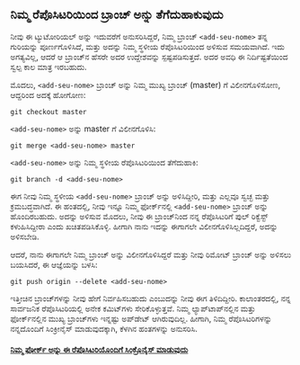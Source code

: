 ## ನಿಮ್ಮ ರೆಪೊಸಿಟರಿಯಿಂದ ಬ್ರಾಂಚ್ ಅನ್ನು ತೆಗೆದುಹಾಕುವುದು

ನೀವು ಈ ಟ್ಯುಟೋರಿಯಲ್ ಅನ್ನು ಇದುವರೆಗೆ ಅನುಸರಿಸಿದ್ದರೆ, ನಿಮ್ಮ ಬ್ರಾಂಚ್ `<add-seu-nome>` ತನ್ನ ಗುರಿಯನ್ನು ಪೂರ್ಣಗೊಳಿಸಿದೆ, ಮತ್ತು ಅದನ್ನು ನಿಮ್ಮ ಸ್ಥಳೀಯ ರೆಪೊಸಿಟರಿಯಿಂದ ಅಳಿಸುವ ಸಮಯವಾಗಿದೆ. ಇದು ಅಗತ್ಯವಿಲ್ಲ, ಆದರೆ ಆ ಬ್ರಾಂಚ್‌ನ ಹೆಸರೇ ಅದರ ಉದ್ದೇಶವನ್ನು ಸ್ಪಷ್ಟಪಡಿಸುತ್ತದೆ. ಅದರ ಅವಧಿ ಈ ನಿರ್ದಿಷ್ಟತೆಯಿಂದ ಸ್ವಲ್ಪ ಕಾಲ ಮಾತ್ರ ಇರಬಹುದು.

ಮೊದಲು, `<add-seu-nome>` ಬ್ರಾಂಚ್ ಅನ್ನು ನಿಮ್ಮ ಮುಖ್ಯ ಬ್ರಾಂಚ್ (master) ಗೆ ವಿಲೀನಗೊಳಿಸೋಣ, ಆದ್ದರಿಂದ ಅದಕ್ಕೆ ಹೋಗೋಣ:
```
git checkout master
```

`<add-seu-nome>` ಅನ್ನು master ಗೆ ವಿಲೀನಗೊಳಿಸಿ:
```
git merge <add-seu-nome> master
```

`<add-seu-nome>` ಅನ್ನು ನಿಮ್ಮ ಸ್ಥಳೀಯ ರೆಪೊಸಿಟರಿಯಿಂದ ತೆಗೆದುಹಾಕಿ:
```
git branch -d <add-seu-nome>
```

ಈಗ ನೀವು ನಿಮ್ಮ ಸ್ಥಳೀಯ `<add-seu-nome>` ಬ್ರಾಂಚ್ ಅನ್ನು ಅಳಿಸಿದ್ದೀರಿ, ಮತ್ತು ಎಲ್ಲವೂ ಸ್ವಚ್ಛ ಮತ್ತು ಕ್ರಮಬದ್ಧವಾಗಿದೆ.
ಈ ಹಂತದಲ್ಲಿ, ನೀವು ಇನ್ನೂ ನಿಮ್ಮ ಫೋರ್ಕ್‌ನಲ್ಲಿ `<add-seu-nome>` ಬ್ರಾಂಚ್ ಅನ್ನು ಹೊಂದಿರಬಹುದು. ಅದನ್ನು ಅಳಿಸುವ ಮೊದಲು, ನೀವು ಈ ಬ್ರಾಂಚ್‌ನಿಂದ ನನ್ನ ರೆಪೊಸಿಟರಿಗೆ ಪುಲ್ ರಿಕ್ವೆಸ್ಟ್ ಕಳುಹಿಸಿದ್ದೀರಾ ಎಂದು ಖಚಿತಪಡಿಸಿಕೊಳ್ಳಿ. ಹೀಗಾಗಿ ನಾನು ಇದನ್ನು ಈಗಾಗಲೇ ವಿಲೀನಗೊಳಿಸಿಲ್ಲದಿದ್ದರೆ, ಅದನ್ನು ಅಳಿಸಬೇಡಿ.

ಆದರೆ, ನಾನು ಈಗಾಗಲೇ ನಿಮ್ಮ ಬ್ರಾಂಚ್ ಅನ್ನು ವಿಲೀನಗೊಳಿಸಿದ್ದರೆ ಮತ್ತು ನೀವು ರಿಮೋಟ್ ಬ್ರಾಂಚ್ ಅನ್ನು ಅಳಿಸಲು ಬಯಸಿದರೆ, ಈ ಆಜ್ಞೆಯನ್ನು ಬಳಸಿ:
```
git push origin --delete <add-seu-nome>
```

ಇತ್ತೀಚಿನ ಬ್ರಾಂಚ್‌ಗಳನ್ನು ನೀವು ಹೇಗೆ ನಿರ್ವಹಿಸಬಹುದು ಎಂಬುದನ್ನು ನೀವು ಈಗ ತಿಳಿದಿದ್ದೀರಿ.
ಕಾಲಾಂತರದಲ್ಲಿ, ನನ್ನ ಸಾರ್ವಜನಿಕ ರೆಪೊಸಿಟರಿಯಲ್ಲಿ ಅನೇಕ ಕಮಿಟ್‌ಗಳು ಸೇರಿಕೊಳ್ಳುತ್ತವೆ. ನಿಮ್ಮ ಲ್ಯಾಪ್‌ಟಾಪ್‌ನಲ್ಲಿನ ಮತ್ತು ಫೋರ್ಕ್‌ನಲ್ಲಿನ ಮುಖ್ಯ ಬ್ರಾಂಚ್‌ಗಳು ಇನ್ನಷ್ಟು ಅಪ್‌ಡೇಟ್ ಆಗಿರುವುದಿಲ್ಲ. ಹೀಗಾಗಿ, ನಿಮ್ಮ ರೆಪೊಸಿಟರಿಗಳನ್ನು ನನ್ನದೊಂದಿಗೆ ಸಿಂಕ್ರೀನೈಸ್ ಮಾಡುವುದಕ್ಕಾಗಿ, ಕೆಳಗಿನ ಹಂತಗಳನ್ನು ಅನುಸರಿಸಿ.

#### [ನಿಮ್ಮ ಫೋರ್ಕ್ ಅನ್ನು ಈ ರೆಪೊಸಿಟರಿಯೊಂದಿಗೆ ಸಿಂಕ್ರೊನೈಸ್ ಮಾಡುವುದು](keeping-your-fork-synced-with-this-repository.pt_br.md)

